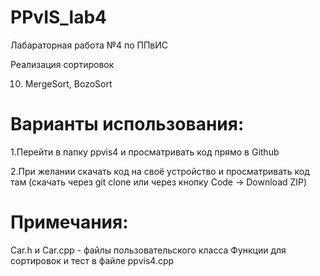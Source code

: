 # PPvIS_lab4

Лабараторная работа №4 по ППвИС

Реализация сортировок

10. MergeSort, BozoSort

# Варианты использования:

1.Перейти в папку ppvis4 и просматривать код прямо в Github

2.При желании скачать код на своё устройство и просматривать код там (скачать через git clone или через кнопку Code -> Download ZIP)

# Примечания:
Car.h и Car.cpp - файлы пользовательского класса
Функции для сортировок и тест в файле ppvis4.cpp

